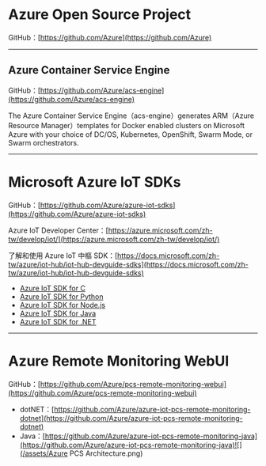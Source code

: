 # Azure Open Source Project

GitHub：[https://github.com/Azure](https://github.com/Azure)

---

## Azure Container Service Engine

GitHub：[https://github.com/Azure/acs-engine](https://github.com/Azure/acs-engine)

The Azure Container Service Engine（acs-engine）generates ARM（Azure Resource Manager）templates for Docker enabled clusters on Microsoft Azure with your choice of DC/OS, Kubernetes, OpenShift, Swarm Mode, or Swarm orchestrators.

---

# Microsoft Azure IoT SDKs

GitHub：[https://github.com/Azure/azure-iot-sdks](https://github.com/Azure/azure-iot-sdks)

Azure IoT Developer Center：[https://azure.microsoft.com/zh-tw/develop/iot/](https://azure.microsoft.com/zh-tw/develop/iot/)

了解和使用 Azure IoT 中樞 SDK：[https://docs.microsoft.com/zh-tw/azure/iot-hub/iot-hub-devguide-sdks](https://docs.microsoft.com/zh-tw/azure/iot-hub/iot-hub-devguide-sdks)

* [Azure IoT SDK for C](https://legacy.gitbook.com/book/cain19811028/azure_notebook/edit#)
* [Azure IoT SDK for Python](https://github.com/Azure/azure-iot-sdk-python)
* [Azure IoT SDK for Node.js](https://github.com/Azure/azure-iot-sdk-node)
* [Azure IoT SDK for Java](https://github.com/Azure/azure-iot-sdk-java)
* [Azure IoT SDK for .NET](https://github.com/Azure/azure-iot-sdk-csharp)

---

# Azure Remote Monitoring WebUI

GitHub：[https://github.com/Azure/pcs-remote-monitoring-webui](https://github.com/Azure/pcs-remote-monitoring-webui)

* dotNET：[https://github.com/Azure/azure-iot-pcs-remote-monitoring-dotnet](https://github.com/Azure/azure-iot-pcs-remote-monitoring-dotnet)
* Java：[https://github.com/Azure/azure-iot-pcs-remote-monitoring-java](https://github.com/Azure/azure-iot-pcs-remote-monitoring-java)![](/assets/Azure PCS Architecture.png)



